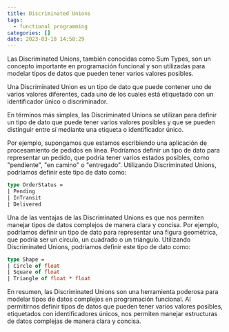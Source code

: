 ```yaml
---
title: Discriminated Unions
tags:
  - functional programming
categories: []
date: 2023-03-18 14:58:29
---
```


Las Discriminated Unions, también conocidas como Sum Types, son un concepto importante en programación funcional y son utilizadas para modelar tipos de datos que pueden tener varios valores posibles. 

Una Discriminated Union es un tipo de dato que puede contener uno de varios valores diferentes, cada uno de los cuales está etiquetado con un identificador único o discriminador.

En términos más simples, las Discriminated Unions se utilizan para definir un tipo de dato que puede tener varios valores posibles y que se pueden distinguir entre sí mediante una etiqueta o identificador único.

Por ejemplo, supongamos que estamos escribiendo una aplicación de procesamiento de pedidos en línea. Podríamos definir un tipo de dato para representar un pedido, que podría tener varios estados posibles, como "pendiente", "en camino" o "entregado". Utilizando Discriminated Unions, podríamos definir este tipo de dato como:

```fsharp
type OrderStatus =
| Pending
| InTransit
| Delivered
``` 

Una de las ventajas de las Discriminated Unions es que nos permiten manejar tipos de datos complejos de manera clara y concisa. Por ejemplo, podríamos definir un tipo de dato para representar una figura geométrica, que podría ser un círculo, un cuadrado o un triángulo. Utilizando Discriminated Unions, podríamos definir este tipo de dato como:
```fsharp
type Shape =
| Circle of float
| Square of float
| Triangle of float * float
``` 


En resumen, las Discriminated Unions son una herramienta poderosa para modelar tipos de datos complejos en programación funcional. Al permitirnos definir tipos de datos que pueden tener varios valores posibles, etiquetados con identificadores únicos, nos permiten manejar estructuras de datos complejas de manera clara y concisa.




